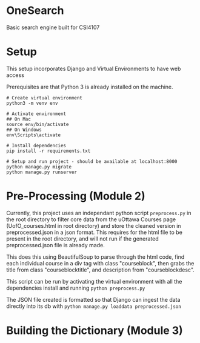 # OneSearch
Basic search engine built for CSI4107

# Setup
This setup incorporates Django and Virtual Environments to have web access

Prerequisites are that Python 3 is already installed on the machine.

 ```shell
# Create virtual environment
python3 -m venv env

# Activate environment
## On Mac
source env/bin/activate
## On Windows
env\Scripts\activate

# Install dependencies
pip install -r requirements.txt

# Setup and run project - should be available at localhost:8000
python manage.py migrate
python manage.py runserver
```

# Pre-Processing (Module 2)
Currently, this project uses an independant python script `preprocess.py` in the root directory to filter core data from the uOttawa Courses page (UofO_courses.html in root directory) and store the cleaned version in preprocessed.json in a json format. This requires for the html file to be present in the root directory, and will not run if the generated preprocessed.json file is already made.

This does this using BeautifulSoup to parse through the html code, find each individual course in a div tag with class "courseblock", then grabs the title from class "courseblocktitle", and description from "courseblockdesc".

This script can be run by activating the virtual environment with all the dependencies install and running `python preprocess.py`

The JSON file created is formatted so that Django can ingest the data directly into its db with `python manage.py loaddata preprocessed.json`

# Building the Dictionary (Module 3)